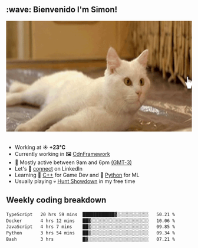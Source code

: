 <h2>:wave: <b>Bienvenido I'm Simon!&nbsp;</b></h2>

<section>
  <img src="./static/banner.gif" height=300 width=1000>
</section>

<br>

<ul>
  <li>
		<!--START_SECTION:weather-->
		Working at <b>☀️   +23°C</b>
		<!--END_SECTION:weather-->
  </li>
  <li>
    Currently working in 🖼️&nbsp;<a href=https://github.com/snapverse/cdn-framework target=_blank>CdnFramework</a>
  </li>
  <li>
    🚩 Mostly active between 9am and 6pm <a href=https://onlinealarmkur.com/world/es target=_blank>(GMT-3)</a>
  </li>
  <li>
    Let's 🔗&nbsp;<a href=https://www.linkedin.com/in/itsimmons target=_blank>connect</a> on LinkedIn
  </li>
  <li>
    Learning 👴&nbsp;<a href=https://images3.memedroid.com/images/UPLOADED755/65f2bce6734f6.webp target=_blank>C++</a> for Game Dev and 🐍&nbsp;<a href=https://qph.cf2.quoracdn.net/main-qimg-4472b6229cb75bf66ab531f3ebd4f975-lq target=_blank>Python</a> for ML
  </li>
  <li>
    Usually playing 💀&nbsp;<a href=https://www.huntshowdown.com target=_blank>Hunt Showdown</a> in my free time
  </li>
</ul>

<h2><b>Weekly coding breakdown </b></h2>

<!--START_SECTION:waka-->

```txt
TypeScript   20 hrs 59 mins  ████████████▓░░░░░░░░░░░░   50.21 %
Docker       4 hrs 12 mins   ██▓░░░░░░░░░░░░░░░░░░░░░░   10.06 %
JavaScript   4 hrs 7 mins    ██▒░░░░░░░░░░░░░░░░░░░░░░   09.85 %
Python       3 hrs 54 mins   ██▒░░░░░░░░░░░░░░░░░░░░░░   09.34 %
Bash         3 hrs           █▓░░░░░░░░░░░░░░░░░░░░░░░   07.21 %
```

<!--END_SECTION:waka-->

